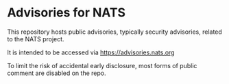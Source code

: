 Advisories for NATS
===================

This repository hosts public advisories, typically security advisories,
related to the NATS project.

It is intended to be accessed via <https://advisories.nats.org>

To limit the risk of accidental early disclosure, most forms of public comment
are disabled on the repo.
